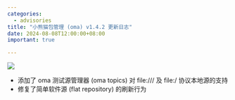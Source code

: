 ```yaml
---
categories:
  - advisories
title: "小熊猫包管理 (oma) v1.4.2 更新日志"
date: 2024-08-08T12:00:00+08:00
important: true

---
```

![](/assets/oma/oma-slim.png)

- 添加了 oma 测试源管理器 (oma topics) 对 file:/// 及 file:/ 协议本地源的支持
- 修复了简单软件源 (flat repository) 的刷新行为
